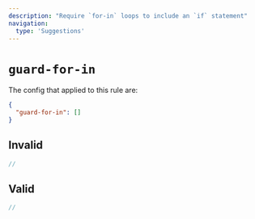 ```yaml
---
description: "Require `for-in` loops to include an `if` statement"
navigation:
  type: 'Suggestions'
---
```


# `guard-for-in`

The config that applied to this rule are:

```json
{
  "guard-for-in": []
}
```

## Invalid

```js invalid
//
```

## Valid

```js valid
//
```
  